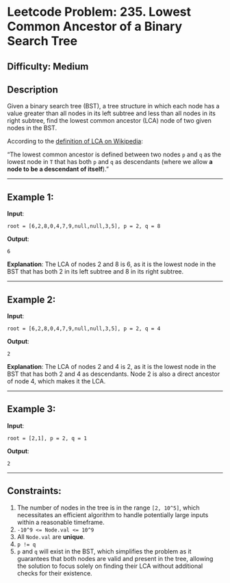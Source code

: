 # Leetcode Problem: 235. Lowest Common Ancestor of a Binary Search Tree

## Difficulty: Medium

## Description
Given a binary search tree (BST), a tree structure in which each node has a value greater than all nodes in its left subtree and less than all nodes in its right subtree, find the lowest common ancestor (LCA) node of two given nodes in the BST.

According to the [definition of LCA on Wikipedia](https://en.wikipedia.org/wiki/Lowest_common_ancestor):

“The lowest common ancestor is defined between two nodes `p` and `q` as the lowest node in `T` that has both `p` and `q` as descendants (where we allow **a node to be a descendant of itself**).”

---

## Example 1:
**Input**:
```
root = [6,2,8,0,4,7,9,null,null,3,5], p = 2, q = 8
```
**Output**:
```
6
```
**Explanation**: The LCA of nodes 2 and 8 is 6, as it is the lowest node in the BST that has both 2 in its left subtree and 8 in its right subtree.

---

## Example 2:
**Input**:
```
root = [6,2,8,0,4,7,9,null,null,3,5], p = 2, q = 4
```
**Output**:
```
2
```
**Explanation**: The LCA of nodes 2 and 4 is 2, as it is the lowest node in the BST that has both 2 and 4 as descendants. Node 2 is also a direct ancestor of node 4, which makes it the LCA.

---

## Example 3:
**Input**:
```
root = [2,1], p = 2, q = 1
```
**Output**:
```
2
```

---

## Constraints:
1. The number of nodes in the tree is in the range `[2, 10^5]`, which necessitates an efficient algorithm to handle potentially large inputs within a reasonable timeframe.
2. `-10^9 <= Node.val <= 10^9`
3. All `Node.val` are **unique**.
4. `p != q`
5. `p` and `q` will exist in the BST, which simplifies the problem as it guarantees that both nodes are valid and present in the tree, allowing the solution to focus solely on finding their LCA without additional checks for their existence.
